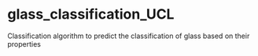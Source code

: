 # glass_classification_UCL
Classification algorithm to predict the classification of glass based on their properties

